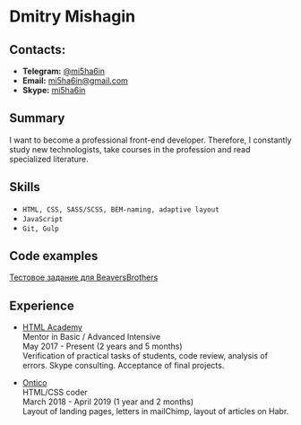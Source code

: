 # Dmitry Mishagin

## Contacts:
  - **Telegram:** [@mi5ha6in](https://t.me/mi5ha6in)
  - **Email:** [mi5ha6in@gmail.com](mailto:mi5ha6in@gmail.com)
  - **Skype:** [mi5ha6in](https://join.skype.com/invite/jGSEjF4gT7Cg)
  
## Summary
I want to become a professional front-end developer.
Therefore, I constantly study new technologists,
take courses in the profession and read specialized literature.

## Skills
- `HTML, CSS, SASS/SCSS, BEM-naming, adaptive layout` 
- `JavaScript`
- `Git, Gulp`

## Code examples
[Тестовое задание для BeaversBrothers](https://github.com/mi5ha6in/test-task)

## Experience
- [HTML Academy](https://htmlacademy.ru/)  
Mentor in Basic / Advanced Intensive  
May 2017 - Present (2 years and 5 months)  
Verification of practical tasks of students, code review, analysis of errors. Skype consulting. Acceptance of final projects.

- [Ontico](https://ontico.ru/)  
HTML/CSS coder  
March 2018 - April 2019 (1 year and 2 months)  
Layout of landing pages, letters in mailChimp, layout of articles on Habr.


